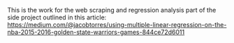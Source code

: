 This is the work for the web scraping and regression analysis part of the side project outlined in this article: https://medium.com/@jacobtorres/using-multiple-linear-regression-on-the-nba-2015-2016-golden-state-warriors-games-844ce72d6011
